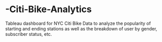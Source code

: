 # -Citi-Bike-Analytics
Tableau dashboard for NYC Citi Bike Data to analyze the popularity of starting and ending stations as well as the breakdown of user by gender, subscriber status, etc.
